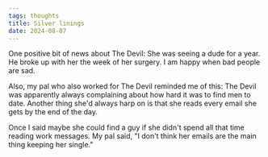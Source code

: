 ```yaml
---
tags: thoughts
title: Silver linings
date: 2024-08-07
---
```


One positive bit of news about The Devil: She was seeing a dude for a year. He broke up with her the week of her surgery. I am happy when bad people are sad.

Also, my pal who also worked for The Devil reminded me of this: The Devil was apparently always complaining about how hard it was to find men to date. Another thing she'd always harp on is that she reads every email she gets by the end of the day.

Once I said maybe she could find a guy if she didn't spend all that time reading work messages. My pal said, "I don't think her emails are the main thing keeping her single."
